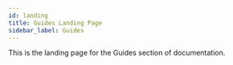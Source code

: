 ```yaml
---
id: landing
title: Guides Landing Page
sidebar_label: Guides
---
```


This is the landing page for the Guides section of documentation.